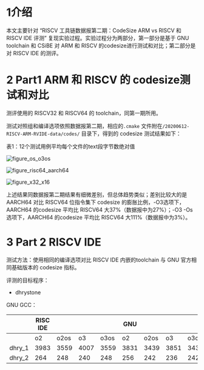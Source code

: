 

# 1介绍

本文主要针对 “RISCV 工具链数据报第二期：CodeSize ARM vs RISCV 和 RISCV IDE 评测” 复现实验过程。实验过程分为两部分，第一部分是基于 GNU toolchain 和 CSiBE 对 ARM 和 RISCV 的codesize进行测试和对比；第二部分是对 RISCV IDE 的测评。

# 2 Part1 ARM 和 RISCV 的 codesize测试和对比

测评使用的 RISCV32 和 RISCV64 的 toolchain，同第一期所用。

测试对照组和编译选项依照数据报第二期，相应的`.cmake` 文件附在`/20200612-RISCV-ARM-RVIDE-data/codes/` 目录下，得到的 codesize 测试结果如下：

表1：12个测试用例平均每个文件的text段字节数绝对值

![figure_os_o3os](D:\Eternal-Balance\第2期\figure_os_o3os.png)

![figure_risc64_aarch64](D:\Eternal-Balance\第2期\figure_risc64_aarch64.png)

![figure_x32_x16](D:\Eternal-Balance\第2期\figure_x32_x16.png)

上述结果同数据报第二期结果有细微差别，但总体趋势类似；差别比较大的是 AARCH64 对比 RISCV64 位指令集下 codesize 的膨胀比例，-O3选项下，AARCH64 的codesize 平均比 RISCV64 大37%（数据报中为27%）；-O3 -Os选项下，AARCH64 的codesize 平均比 RISCV64 大111%（数据报中为3%）。



# 3 Part 2 RISCV IDE

测试方法：使用相同的编译选项对比 RISCV IDE 内嵌的toolchain 与 GNU 官方相同基础版本的 codesize 指标。

评测的目标程序：

-  dhrystone



GNU GCC：

|        | RISC IDE |      |      |      | GNU  |      |      |      |
| ------ | -------- | ---- | ---- | ---- | ---- | ---- | ---- | ---- |
|        | o2       | o2os | o3   | o3os | o2   | o2os | o3   | o3os |
| dhry_1 | 3983     | 3559 | 4007 | 3559 | 3831 | 3439 | 3851 | 3439 |
| dhry_2 | 264      | 248  | 240  | 248  | 256  | 242  | 236  | 242  |

